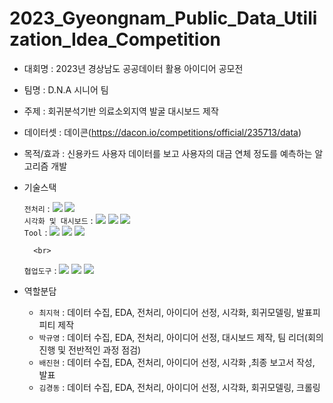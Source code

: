# 2023_Gyeongnam_Public_Data_Utilization_Idea_Competition
- 대회명 : 2023년 경상남도 공공데이터 활용 아이디어 공모전
- 팀명 : D.N.A 시니어 팀
- 주제 : 회귀분석기반 의료소외지역 발굴 대시보드 제작


- 데이터셋 : 데이콘(https://dacon.io/competitions/official/235713/data)
- 목적/효과 : 신용카드 사용자 데이터를 보고 사용자의 대금 연체 정도를 예측하는 알고리즘 개발
- 기술스택<div align=left> 
	`전처리` : 
	<img src="https://img.shields.io/badge/Pandas-150458?style=for-the-badge&logo=Pandas&logoColor=white">
	<img src="https://img.shields.io/badge/Numpy-013243?style=for-the-badge&logo=Numpy&logoColor=white">
	    <br>
	`시각화 및 대시보드` : 
	<img src="https://img.shields.io/badge/matplotlib-006c66?style=for-the-badge&logo=Pandas&logoColor=white">
	<img src="https://img.shields.io/badge/Seaborn-0080ff?style=for-the-badge&logo=Seaborn&logoColor=white">
  <img src="https://img.shields.io/badge/tableau-fff44f?style=for-the-badge&logo=tableau&logoColor=white">
	    <br>
	`Tool` : 
	<img src="https://img.shields.io/badge/Python-F7931E?style=for-the-badge&logo=Python&logoColor=white">
	<img src="https://img.shields.io/badge/R-ffd400?style=for-the-badge&logo=R&logoColor=white">
	<img src="https://img.shields.io/badge/tableau-fff44f?style=for-the-badge&logo=tableau&logoColor=white">

	    <br>
	`협업도구` : 
	<img src="https://img.shields.io/badge/GoogleDrive-00C4CC?style=for-the-badge&logo=GoogleDrive&logoColor=white">
	<img src="https://img.shields.io/badge/Notion-000000?style=for-the-badge&logo=Notion&logoColor=white">
	<img src="https://img.shields.io/badge/GitHub-181717?style=for-the-badge&logo=GitHub&logoColor=white">
	    <br>
	</div>

- 역할분담 
	- `최지혁` : 데이터 수집, EDA, 전처리, 아이디어 선정, 시각화, 회귀모델링, 발표피피티 제작
	- `박규영` : 데이터 수집, EDA, 전처리, 아이디어 선정, 대시보드 제작, 팀 리더(회의 진행 및 전반적인 과정 점검)
	- `배진현` : 데이터 수집, EDA, 전처리, 아이디어 선정, 시각화 ,최종 보고서 작성, 발표
  - `김경동` : 데이터 수집, EDA, 전처리, 아이디어 선정, 시각화, 회귀모델링, 크롤링

